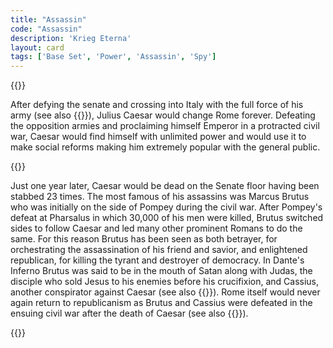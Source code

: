 ```yaml
---
title: "Assassin"
code: "Assassin"
description: 'Krieg Eterna'
layout: card
tags: ['Base Set', 'Power', 'Assassin', 'Spy']
---
```

{{<card-detail-page title="Assassin">}}
<p>
After defying the senate and crossing into Italy with the full force of his army (see also {{<cardlink name="Fate">}}), Julius Caesar would change Rome forever. Defeating the opposition armies and proclaiming himself Emperor in a protracted civil war, Caesar would find himself with unlimited power and would use it to make social reforms making him extremely popular with the general public. 
</p>
{{<card-detail-image file="brutus.png" caption="The Assassination of Julius Caesar by William Holmes Sullivan (1888)">}}
<p>
Just one year later, Caesar would be dead on the Senate floor having been stabbed 23 times. The most famous of his assassins was Marcus Brutus who was initially on the side of Pompey during the civil war. After Pompey's defeat at Pharsalus in which 30,000 of his men were killed, Brutus switched sides to follow Caesar and led many other prominent Romans to do the same. For this reason Brutus has been seen as both betrayer, for orchestrating the assassination of his friend and savior, and enlightened republican, for killing the tyrant and destroyer of democracy. In Dante's Inferno Brutus was said to be in the mouth of Satan along with Judas, the disciple who sold Jesus to his enemies before his crucifixion, and Cassius, another conspirator against Caesar (see also {{<cardlink name="Styx">}}). Rome itself would never again return to republicanism as Brutus and Cassius were defeated in the ensuing civil war after the death of Caesar (see also {{<cardlink name="Sack">}}).
</p>
<p>

</p>
{{</card-detail-page>}}